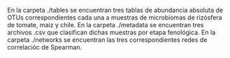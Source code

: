 En la carpeta ./tables se encuentran tres tablas de abundancia absoluta de OTUs correspondientes cada una a muestras de microbiomas de rizósfera de tomate, maiz y chile. En la carpeta ./metadata se encuentran tres archivos .csv que clasifican dichas muestras por etapa fenológica. En la carpeta ./networks se encuentran las tres correspondientes redes de correlacióc de Spearman. 
